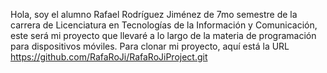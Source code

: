 Hola, soy el alumno Rafael Rodríguez Jiménez de 7mo semestre de la carrera de Licenciatura en Tecnologías de la Información y Comunicación, este será mi proyecto que llevaré a lo largo de la materia de programación para dispositivos móviles.
Para clonar mi proyecto, aquí está la URL https://github.com/RafaRoJi/RafaRoJiProject.git 

